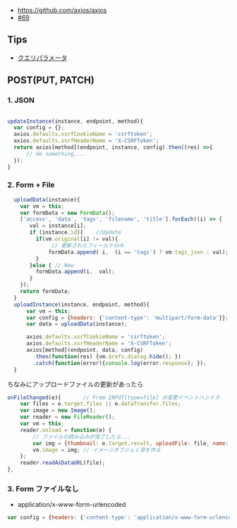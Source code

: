 - https://github.com/axios/axios
- [#69](https://github.com/hdknr/scriptogr.am/issues/69)

## Tips

- [クエリパラメータ](axios.queryparameter.md)


## POST(PUT, PATCH)

### 1. JSON

~~~js

updateInstance(instance, endpoint, method){
  var config = {};
  axios.defaults.xsrfCookieName = 'csrftoken';
  axios.defaults.xsrfHeaderName = 'X-CSRFToken';
  return axios[method](endpoint, instance, config).then((res) =>{
      // do something....
  });
}
~~~

### 2. Form + File

~~~js
  uploadData(instance){
    var vm = this;
    var formData = new FormData();
    ['access', 'data', 'tags', 'filename', 'title'].forEach((i) => {
       val = instance[i];
       if (instance.id){    //Update
         if(vm.original[i] != val){
              // 更新されたフィールドのみ
             formData.append( i,  (i == 'tags') ? vm.tags_json : val);
         }
       }else { // New
         formData.append(i,  val);
       }
    });
    return formData;
  }
  uploadInstance(instance, endpoint, method){
      var vm = this;
      var config = {headers: {'content-type': 'multipart/form-data'}};
      var data = uploadData(instance);

      axios.defaults.xsrfCookieName = 'csrftoken';
      axios.defaults.xsrfHeaderName = 'X-CSRFToken';
      axios[method](endpoint, data, config)
        .then(function(res) {vm.$refs.dialog.hide(); })
        .catch(function(error){console.log(error.response); });
  }
~~~

ちなみにアップロードファイルの更新があったら

~~~js
onFileChanged(e){       // From INPUT[type=file] の変更イベントハンドラ
    var files = e.target.files || e.dataTransfer.files;
    var image = new Image();
    var reader = new FileReader();
    var vm = this;
    reader.onload = function(e) {
        // ファイルの読み込みが完了したら...
        var img = {thumbnail: e.target.result, uploadFile: file, name: file.name};
        vm.image = img; // イメージオブジェく音を作る
    };
    reader.readAsDataURL(file);
},
~~~

### 3. Form ファイルなし

- application/x-www-form-urlencoded

~~~js
var config = {headers: {'content-type': 'application/x-www-form-urlencoded'}};
~~~
